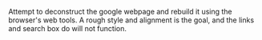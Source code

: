 Attempt to deconstruct the google webpage and rebuild it using the browser's web tools.  A rough style and alignment is the goal, and the links and search box do will not function.